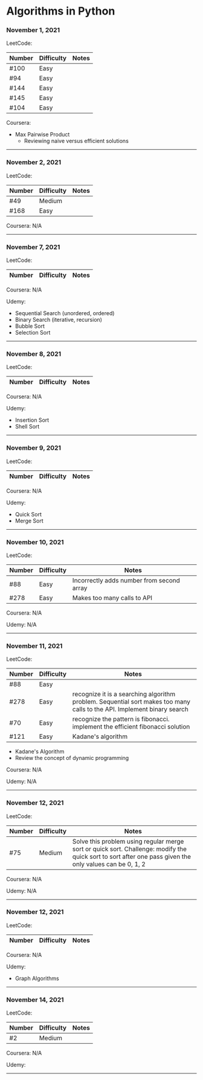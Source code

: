 # Algorithms in Python

### November 1, 2021
LeetCode:

| Number | Difficulty | Notes |
|--------|------------|-------|
| #100   | Easy       |       |
| #94    | Easy       |       |
| #144   | Easy       |       |
| #145   | Easy       |       |
| #104   | Easy       |       |

Coursera:
- Max Pairwise Product
    - Reviewing naive versus efficient solutions

---

### November 2, 2021
LeetCode:

| Number | Difficulty | Notes |
|--------|------------|-------|
| #49    | Medium     |       |
| #168   | Easy       |       |

Coursera: N/A
    
---

### November 7, 2021
LeetCode:

| Number | Difficulty | Notes |
|--------|------------|-------|

Coursera: N/A

Udemy:
- Sequential Search (unordered, ordered)
- Binary Search (iterative, recursion)
- Bubble Sort
- Selection Sort

---

### November 8, 2021
LeetCode:

| Number | Difficulty | Notes |
|--------|------------|-------|


Coursera: N/A

Udemy:
- Insertion Sort
- Shell Sort

---

### November 9, 2021
LeetCode:

| Number | Difficulty | Notes |
|--------|------------|-------|

Coursera: N/A

Udemy:
- Quick Sort
- Merge Sort

---

### November 10, 2021
LeetCode:

| Number | Difficulty | Notes |
|--------|------------|-------|
| #88    | Easy       | Incorrectly adds number from second array |
| #278   | Easy       | Makes too many calls to API |

Coursera: N/A

Udemy: N/A

---

### November 11, 2021
LeetCode:

| Number | Difficulty | Notes |
|--------|------------|-------|
| #88    | Easy       |  |
| #278   | Easy       | recognize it is a searching algorithm problem. Sequential sort makes too many calls to the API. Implement binary search |
| #70    | Easy       | recognize the pattern is fibonacci. implement the efficient fibonacci solution |
| #121   | Easy       | Kadane's algorithm |

- Kadane's Algorithm
- Review the concept of dynamic programming

Coursera: N/A

Udemy: N/A

---

### November 12, 2021
LeetCode:

| Number | Difficulty | Notes |
|--------|------------|-------|
| #75    | Medium     | Solve this problem using regular merge sort or quick sort. Challenge: modify the quick sort to sort after one pass given the only values can be 0, 1, 2 |

Coursera: N/A

Udemy: N/A

---

### November 12, 2021
LeetCode:

| Number | Difficulty | Notes |
|--------|------------|-------|

Coursera: N/A

Udemy:
- Graph Algorithms

---

### November 14, 2021
LeetCode:

| Number | Difficulty | Notes |
|--------|------------|-------|
| #2     | Medium     | |

Coursera: N/A

Udemy:

---